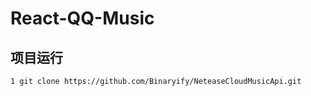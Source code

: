# React-QQ-Music

## 项目运行

```
1 git clone https://github.com/Binaryify/NeteaseCloudMusicApi.git
```

